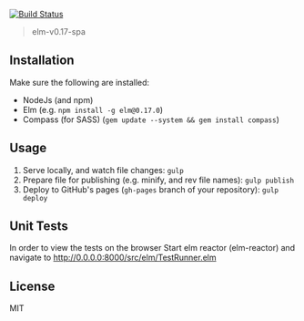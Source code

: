 [![Build Status](https://travis-ci.org/amitaibu/elm-spa-exmple.svg?branch=master)](https://travis-ci.org/amitaibu/elm-spa-exmple)

> elm-v0.17-spa

## Installation

Make sure the following are installed:

* NodeJs (and npm)
* Elm (e.g. `npm install -g elm@0.17.0`)
* Compass (for SASS) (`gem update --system && gem install compass`)

## Usage

1. Serve locally, and watch file changes: `gulp`
1. Prepare file for publishing (e.g. minify, and rev file names): `gulp publish`
1. Deploy to GitHub's pages (`gh-pages` branch of your repository): `gulp deploy`

## Unit Tests

In order to view the tests on the browser Start elm reactor (elm-reactor) and navigate to http://0.0.0.0:8000/src/elm/TestRunner.elm

## License

MIT
